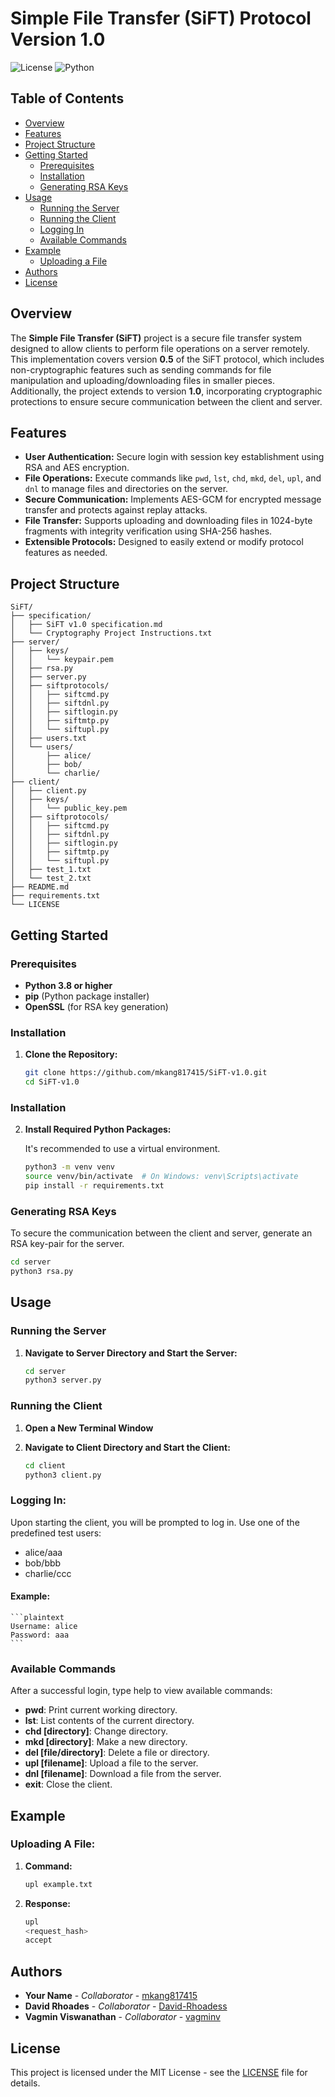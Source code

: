 # Simple File Transfer (SiFT) Protocol Version 1.0

![License](https://img.shields.io/badge/license-MIT-blue.svg)
![Python](https://img.shields.io/badge/python-3.9.6%2B-blue.svg)

## Table of Contents

- [Overview](#overview)
- [Features](#features)
- [Project Structure](#project-structure)
- [Getting Started](#getting-started)
  - [Prerequisites](#prerequisites)
  - [Installation](#installation)
  - [Generating RSA Keys](#generating-rsa-keys)
- [Usage](#usage)
  - [Running the Server](#running-the-server)
  - [Running the Client](#running-the-client)
  - [Logging In](#logging-in)
  - [Available Commands](#available-commands)
- [Example](#example)
  - [Uploading a File](#uploading-a-file)
- [Authors](#authors)
- [License](#license)

## Overview

The **Simple File Transfer (SiFT)** project is a secure file transfer system designed to allow clients to perform file operations on a server remotely. This implementation covers version **0.5** of the SiFT protocol, which includes non-cryptographic features such as sending commands for file manipulation and uploading/downloading files in smaller pieces. Additionally, the project extends to version **1.0**, incorporating cryptographic protections to ensure secure communication between the client and server.

## Features

- **User Authentication:** Secure login with session key establishment using RSA and AES encryption.
- **File Operations:** Execute commands like `pwd`, `lst`, `chd`, `mkd`, `del`, `upl`, and `dnl` to manage files and directories on the server.
- **Secure Communication:** Implements AES-GCM for encrypted message transfer and protects against replay attacks.
- **File Transfer:** Supports uploading and downloading files in 1024-byte fragments with integrity verification using SHA-256 hashes.
- **Extensible Protocols:** Designed to easily extend or modify protocol features as needed.

## Project Structure
```plaintext
SiFT/
├── specification/
│   ├── SiFT v1.0 specification.md
│   └── Cryptography Project Instructions.txt
├── server/
│   ├── keys/
│   │   └── keypair.pem
│   ├── rsa.py
│   ├── server.py
│   ├── siftprotocols/
│   │   ├── siftcmd.py
│   │   ├── siftdnl.py
│   │   ├── siftlogin.py
│   │   ├── siftmtp.py
│   │   └── siftupl.py
│   ├── users.txt
│   └── users/
│       ├── alice/
│       ├── bob/
│       └── charlie/
├── client/
│   ├── client.py
│   ├── keys/
│   │   └── public_key.pem
│   ├── siftprotocols/
│   │   ├── siftcmd.py
│   │   ├── siftdnl.py
│   │   ├── siftlogin.py
│   │   ├── siftmtp.py
│   │   └── siftupl.py
│   ├── test_1.txt
│   └── test_2.txt
├── README.md
├── requirements.txt
└── LICENSE
```

## Getting Started

### Prerequisites

- **Python 3.8 or higher**
- **pip** (Python package installer)
- **OpenSSL** (for RSA key generation)

### Installation

1. **Clone the Repository:**

   ```bash
   git clone https://github.com/mkang817415/SiFT-v1.0.git
   cd SiFT-v1.0
   ```

### Installation

2. **Install Required Python Packages:**

   It's recommended to use a virtual environment.

   ```bash
   python3 -m venv venv
   source venv/bin/activate  # On Windows: venv\Scripts\activate
   pip install -r requirements.txt
    ```

### Generating RSA Keys 
To secure the communication between the client and server, generate an RSA key-pair for the server.  

   ```bash
   cd server
   python3 rsa.py 
   ```

## Usage

### Running the Server

1. **Navigate to Server Directory and Start the Server:**

    ```bash
    cd server 
    python3 server.py
    ```

### Running the Client

1. **Open a New Terminal Window**

2. **Navigate to Client Directory and Start the Client:**

    ```bash
    cd client 
    python3 client.py
    ```
    
### Logging In: 

Upon starting the client, you will be prompted to log in. Use one of the predefined test users:

- alice/aaa
- bob/bbb
- charlie/ccc

#### Example:
    ```plaintext
    Username: alice
    Password: aaa
    ```

### Available Commands

After a successful login, type help to view available commands:

- **pwd**: Print current working directory.
- **lst**: List contents of the current directory.
- **chd [directory]**: Change directory.
- **mkd [directory]**: Make a new directory.
- **del [file/directory]**: Delete a file or directory.
- **upl [filename]**: Upload a file to the server.
- **dnl [filename]**: Download a file from the server.
- **exit**: Close the client.

## Example

### Uploading A File:
1. **Command:**

    ```bash
    upl example.txt
    ```
    
2. **Response:**

   ```bash
   upl
   <request_hash>
   accept
   ```
   
## Authors

- **Your Name** - *Collaborator* - [mkang817415](https://github.com/mkang817415)
- **David Rhoades** - *Collaborator* - [David-Rhoadess](https://github.com/David-Rhoadess)
- **Vagmin Viswanathan** - *Collaborator* - [vagminv](https://github.com/vagminv)

## License

This project is licensed under the MIT License - see the [LICENSE](LICENSE) file for details.




